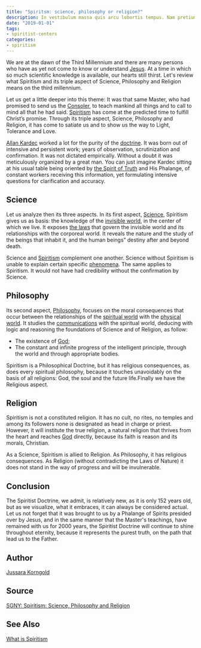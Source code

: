 ```yaml
---
title: "Spiritsm: science, philosophy or religion?"
description: In vestibulum massa quis arcu lobortis tempus. Nam pretium arcu in odio vulputate luctus.
date: "2019-01-01"
tags:
- spiritist-centers
categories:
- spiritism
---
```


We are at the dawn of the Third Millennium and there are many persons who have as yet not come to know or understand [Jesus](/profile/jesus). At a time in which so much scientific knowledge is available, our hearts still thirst. Let's review what Spiritism and its triple aspect of Science, Philosophy and Religion means on the third millennium.

Let us get a little deeper into this theme: It was that same Master, who had promised to send us the [Consoler](/about/consoler), to teach mankind all things and to call to mind all that he had said. [Spiritism](/spiritism) has come at the predicted time to fulfill Christ’s promise. Through its triple aspect, Science, Philosophy and Religion, it has come to satiate us and to show us the way to Light, Tolerance and Love.

[Allan Kardec](/profiles/allan-kardec) worked a lot for the purity of the [doctrine](/spiritism). It was born out of intensive and persistent work; years of observation, scrutinization and confirmation. It was not dictated empirically. Without a doubt it was meticulously organized by a great man. You can just imagine Kardec sitting at his usual table being oriented by [the Spirit of Truth](/about/spirit-of-truth) and His Phalange, of constant workers receiving this information, yet formulating intensive questions for clarification and accuracy.

## Science
Let us analyze then its three aspects. In its first aspect, [Science](/science), Spiritism gives us as basis: the knowledge of the [invisible world](/about/spiritual-world), in the center of which we live. It exposes [the laws](/divine-laws) that govern the invisible world and its relationships with the corporeal world. It reveals the nature and the study of the beings that inhabit it, and the human beings” destiny after and beyond death.

Science and [Spiritism](/spiritism) complement one another. Science without Spiritism is unable to explain certain specific [phenomena](phenomena/). The same applies to Spiritism. It would not have had credibility without the confirmation by Science.

## Philosophy
Its second aspect, [Philosophy](/philosophy), focuses on the moral consequences that occur between the relationships of the [spiritual world](/spiritual-world) with the [physical world](/material-world). It studies the [communications](/spiritism/mediumship/communications) with the spiritual world, deducing with logic and reasoning the foundations of Science and of Religion, as follow:
* The existence of [God](/about/god);
* The constant and infinite progress of the intelligent principle, through the world and through appropriate bodies.

Spiritism is a Philosophical Doctrine, but it has religious consequences, as does every spiritual philosophy, because it touches unavoidably on the basis of all religions: God, the soul and the future life.Finally we have the Religious aspect.

## Religion
Spiritism is not a constituted religion. It has no cult, no rites, no temples and among its followers none is designated as head in charge or priest. However, it will institute the true religion, a natural religion that thrives from the heart and reaches [God](/about/god) directly, because its faith is reason and its morals, Christian.

As a Science, Spiritism is allied to Religion. As Philosophy, it has religious consequences. As Religion (without contradicting the Laws of Nature) it does not stand in the way of progress and will be invulnerable.

## Conclusion
The Spiritist Doctrine, we admit, is relatively new, as it is only 152 years old, but as we visualize, what it embraces, it can always be considered actual. Let us not forget that it was brought to us by a Phalange of Spirits presided over by Jesus, and in the same manner that the Master's teachings, have remained with us for 2000 years, the Spiritist Doctrine will continue to shine throughout eternity, because it represents the purest truth, on the path that lead us to the Father.

## Author
[Jussara Korngold](/profiles/jussara-korngold)

## Source
[SGNY: Spiritism: Science, Philosophy and Religion](http://www.sgny.org/pdf/03sspr.pdf)

## See Also
[What is Spiritism](about)


